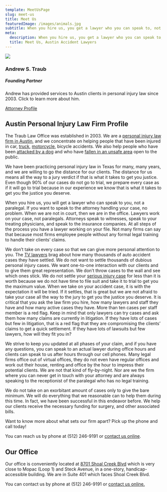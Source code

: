 ```yaml
---
template: MeetUsPage
slug: meet-us
title: Meet Us
featuredImage: /images/animals.jpg
subtitle: When you hire us, you get a lawyer who you can speak to, not a paralegal.
meta:
  description: When you hire us, you get a lawyer who you can speak to, not a paralegal.
  title: Meet Us, Austin Accident Lawyers
---
```

![](/images/author.jpg)

<!--StartFragment-->

### Andrew S. Traub

##### Founding Partner

Andrew has provided services to Austin clients in personal injury law since 2003. Click to learn more about him.

[Attorney Profile](/meet-us/andrew-traub/)

## Austin Personal Injury Law Firm Profile

The Traub Law Office was established in 2003. We are a [personal injury law firm in Austin](https://www.austinaccidentlawyer.com/), and we concentrate on helping people that have been injured in car, [truck](/practice-areas/truck-accident-lawyer/), [motorcycle](practice-areas/motorcycle-accident-attorney/), bicycle accidents. We also help people who have been [attacked by a dog](/practice-areas/dog-bite-injury-lawyer/) and who have [fallen in an unsafe area](/practice-areas/slip-and-fall-injury-lawyers/) open to the public.

We have been practicing personal injury law in Texas for many, many years, and we are willing to go the distance for our clients. The distance for us means all the way to a jury verdict if that is what it takes to get you justice. Even though 90% of our cases do not go to trial, we prepare every case as if it will go to trial because in our experience we know that is what it takes to get you the justice you deserve.

When you hire us, you will get a lawyer who can speak to you, not a paralegal. If you want to speak to the attorney handling your case, no problem. When we are not in court, then we are in the office. Lawyers work on your case, not paralegals. Attorneys speak to witnesses, speak to your treating physicians, and speak to the insurance companies. At all steps of the process you have a lawyer working on your file. Not many firms can say that because most firms employee people without any formal legal training to handle their clients’ claims.

We don’t take on every case so that we can give more personal attention to you. The [TV lawyers](/large-personal-injury-firms-may-bad-case/) brag about how many thousands of auto accident cases they have settled. We do not want to settle thousands of dubious personal injury cases. We want one-to-one interaction with our clients and to give them great representation. We don’t throw cases to the wall and see which ones stick. We do not settle your [serious injury case](/practice-areas/serious-personal-injury/) for less than it is worth because we do not have time to file suit and take it to trial to get you the maximum value. When we take on your accident case, it is with the expectation it will be tried. If it settles, that is great but we are not afraid to take your case all the way to the jury to get you the justice you deserve. It is critical that you ask the law firm you hire, how many lawyers and staff they have and how many active cases they have. More than ten cases per staff member is a red flag. Keep in mind that only lawyers can try cases and ask them how many claims are currently in litigation. If they have lots of cases but few in litigation, that is a red flag that they are compromising the clients’ claims to get a quick settlement. If they have lots of lawsuits but few lawyers, how will they fit you in?

We strive to keep you updated at all phases of your claim, and if you have any questions, you can speak to an actual lawyer during office hours and clients can speak to us after hours through our cell phones. Many legal firms office out of virtual offices, they do not even have regular offices and work out their house, renting and office by the hour to impress their potential clients. We are not that kind of fly-by-night. Nor are we the firm where you can never get in touch with your attorney and are always speaking to the receptionist of the paralegal who has no legal training.

We do not take on an exorbitant amount of cases only to give the bare minimum. We will do everything that we reasonable can to help them during this time. In fact, we have been successful in this endeavor before. We help our clients receive the necessary funding for surgery, and other associated bills.

Want to know more about what sets our firm apart? Pick up the phone and call today!

You can reach us by phone at (512) 246-9191 or [contact us online](/meet-us/free-consultation/).

## Our Office

Our office is conveniently located at [8701 Shoal Creek Blvd](/directions/) which is very close to Mopac (Loop 1) and Steck Avenue, in a one-story, handicap-accessible building. We are in Suite 401 which faces Shoal Creek Blvd.

You can contact us by phone at (512) 246-9191 or [contact us online.](/contact-us/)

<!--EndFragment-->